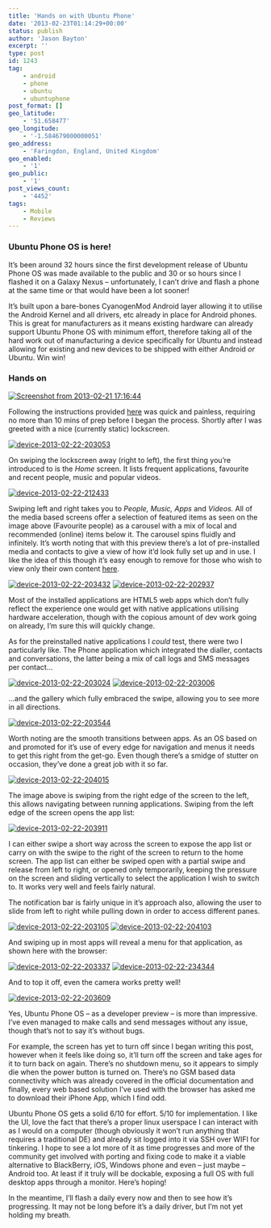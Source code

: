 ```yaml
---
title: 'Hands on with Ubuntu Phone'
date: '2013-02-23T01:14:29+00:00'
status: publish
author: 'Jason Bayton'
excerpt: ''
type: post
id: 1243
tag:
    - android
    - phone
    - ubuntu
    - ubuntuphone
post_format: []
geo_latitude:
    - '51.658477'
geo_longitude:
    - '-1.584679000000051'
geo_address:
    - 'Faringdon, England, United Kingdom'
geo_enabled:
    - '1'
geo_public:
    - '1'
post_views_count:
    - '4452'
tags:
    - Mobile
    - Reviews
---
```

### Ubuntu Phone OS is here!

It’s been around 32 hours since the first development release of Ubuntu Phone OS was made available to the public and 30 or so hours since I flashed it on a Galaxy Nexus – unfortunately, I can’t drive and flash a phone at the same time or that would have been a lot sooner!

It’s built upon a bare-bones CyanogenMod Android layer allowing it to utilise the Android Kernel and all drivers, etc already in place for Android phones. This is great for manufacturers as it means existing hardware can already support Ubuntu Phone OS with minimum effort, therefore taking all of the hard work out of manufacturing a device specifically for Ubuntu and instead allowing for existing and new devices to be shipped with either Android *or* Ubuntu. Win win!

### Hands on

[![Screenshot from 2013-02-21 17:16:44](https://bucket.bayton.uk-lon1.upcloudobjects.com/uploads/2013/02/Screenshot-from-2013-02-21-171644-1024x467.png)](https://bucket.bayton.uk-lon1.upcloudobjects.com/uploads/2013/02/Screenshot-from-2013-02-21-171644.png)

Following the instructions provided [here](https://wiki.ubuntu.com/Touch/Install) was quick and painless, requiring no more than 10 mins of prep before I began the process. Shortly after I was greeted with a nice (currently static) lockscreen.

[![device-2013-02-22-203053](https://bucket.bayton.uk-lon1.upcloudobjects.com/uploads/2013/02/device-2013-02-22-203053.png)](https://bucket.bayton.uk-lon1.upcloudobjects.com/uploads/2013/02/device-2013-02-22-203053.png)

On swiping the lockscreen away (right to left), the first thing you’re introduced to is the *Home* screen. It lists frequent applications, favourite and recent people, music and popular videos.

[![device-2013-02-22-212433](https://bucket.bayton.uk-lon1.upcloudobjects.com/uploads/2013/02/device-2013-02-22-212433-576x1024.png)](https://bucket.bayton.uk-lon1.upcloudobjects.com/uploads/2013/02/device-2013-02-22-212433.png)

Swiping left and right takes you to *People, Music, Apps* and *Videos.* All of the media based screens offer a selection of featured items as seen on the image above (Favourite people) as a carousel with a mix of local and recommended (online) items below it. The carousel spins fluidly and infinitely. It’s worth noting that with this preview there’s a lot of pre-installed media and contacts to give a view of how it’d look fully set up and in use. I like the idea of this though it’s easy enough to remove for those who wish to view only their own content [here](https://wiki.ubuntu.com/Touch/ReleaseNotes).

[![device-2013-02-22-203432](https://bucket.bayton.uk-lon1.upcloudobjects.com/uploads/2013/02/device-2013-02-22-203432-576x1024.png)](https://bucket.bayton.uk-lon1.upcloudobjects.com/uploads/2013/02/device-2013-02-22-203432.png) [![device-2013-02-22-202937](https://bucket.bayton.uk-lon1.upcloudobjects.com/uploads/2013/02/device-2013-02-22-202937-576x1024.png)](https://bucket.bayton.uk-lon1.upcloudobjects.com/uploads/2013/02/device-2013-02-22-202937.png)

Most of the installed applications are HTML5 web apps which don’t fully reflect the experience one would get with native applications utilising hardware acceleration, though with the copious amount of dev work going on already, I’m sure this will quickly change.

As for the preinstalled native applications I *could* test, there were two I particularly like. The Phone application which integrated the dialler, contacts and conversations, the latter being a mix of call logs and SMS messages per contact…

[![device-2013-02-22-203024](https://bucket.bayton.uk-lon1.upcloudobjects.com/uploads/2013/02/device-2013-02-22-203024-576x1024.png)](https://bucket.bayton.uk-lon1.upcloudobjects.com/uploads/2013/02/device-2013-02-22-203024.png) [![device-2013-02-22-203006](https://bucket.bayton.uk-lon1.upcloudobjects.com/uploads/2013/02/device-2013-02-22-203006-576x1024.png)](https://bucket.bayton.uk-lon1.upcloudobjects.com/uploads/2013/02/device-2013-02-22-203006.png)

…and the gallery which fully embraced the swipe, allowing you to see more in all directions.

[![device-2013-02-22-203544](https://bucket.bayton.uk-lon1.upcloudobjects.com/uploads/2013/02/device-2013-02-22-203544-576x1024.png)](https://bucket.bayton.uk-lon1.upcloudobjects.com/uploads/2013/02/device-2013-02-22-203544.png)

Worth noting are the smooth transitions between apps. As an OS based on and promoted for it’s use of every edge for navigation and menus it needs to get this right from the get-go. Even though there’s a smidge of stutter on occasion, they’ve done a great job with it so far.

[![device-2013-02-22-204015](https://bucket.bayton.uk-lon1.upcloudobjects.com/uploads/2013/02/device-2013-02-22-204015-576x1024.png)](https://bucket.bayton.uk-lon1.upcloudobjects.com/uploads/2013/02/device-2013-02-22-204015.png)

The image above is swiping from the right edge of the screen to the left, this allows navigating between running applications. Swiping from the left edge of the screen opens the app list:

[![device-2013-02-22-203911](https://bucket.bayton.uk-lon1.upcloudobjects.com/uploads/2013/02/device-2013-02-22-203911-576x1024.png)](https://bucket.bayton.uk-lon1.upcloudobjects.com/uploads/2013/02/device-2013-02-22-203911.png)

I can either swipe a short way across the screen to expose the app list or carry on with the swipe to the right of the screen to return to the home screen. The app list can either be swiped open with a partial swipe and release from left to right, or opened only temporarily, keeping the pressure on the screen and sliding vertically to select the application I wish to switch to. It works very well and feels fairly natural.

The notification bar is fairly unique in it’s approach also, allowing the user to slide from left to right while pulling down in order to access different panes.

[![device-2013-02-22-203105](https://bucket.bayton.uk-lon1.upcloudobjects.com/uploads/2013/02/device-2013-02-22-203105-576x1024.png)](https://bucket.bayton.uk-lon1.upcloudobjects.com/uploads/2013/02/device-2013-02-22-203105.png) [![device-2013-02-22-204103](https://bucket.bayton.uk-lon1.upcloudobjects.com/uploads/2013/02/device-2013-02-22-204103-576x1024.png)](https://bucket.bayton.uk-lon1.upcloudobjects.com/uploads/2013/02/device-2013-02-22-204103.png)

And swiping up in most apps will reveal a menu for that application, as shown here with the browser:

[![device-2013-02-22-203337](https://bucket.bayton.uk-lon1.upcloudobjects.com/uploads/2013/02/device-2013-02-22-203337-576x1024.png)](https://bucket.bayton.uk-lon1.upcloudobjects.com/uploads/2013/02/device-2013-02-22-203337.png) [![device-2013-02-22-234344](https://bucket.bayton.uk-lon1.upcloudobjects.com/uploads/2013/02/device-2013-02-22-234344-576x1024.png)](https://bucket.bayton.uk-lon1.upcloudobjects.com/uploads/2013/02/device-2013-02-22-234344.png)

And to top it off, even the camera works pretty well!

[![device-2013-02-22-203609](https://bucket.bayton.uk-lon1.upcloudobjects.com/uploads/2013/02/device-2013-02-22-203609-576x1024.png)](https://bucket.bayton.uk-lon1.upcloudobjects.com/uploads/2013/02/device-2013-02-22-203337.png)

Yes, Ubuntu Phone OS – as a developer preview – is more than impressive. I’ve even managed to make calls and send messages without any issue, though that’s not to say it’s without bugs.

For example, the screen has yet to turn off since I began writing this post, however when it feels like doing so, it’ll turn off the screen and take ages for it to turn back on again. There’s no shutdown menu, so it appears to simply die when the power button is turned on. There’s no GSM based data connectivity which was already covered in the official documentation and finally, every web based solution I’ve used with the browser has asked me to download their iPhone App, which I find odd.

Ubuntu Phone OS gets a solid 6/10 for effort. 5/10 for implementation. I like the UI, love the fact that there’s a proper linux userspace I can interact with as I would on a computer (though obviously it won’t run anything that requires a traditional DE) and already sit logged into it via SSH over WIFI for tinkering. I hope to see a lot more of it as time progresses and more of the community get involved with porting and fixing code to make it a viable alternative to BlackBerry, iOS, Windows phone and even – just maybe – Android too. At least if it truly will be dockable, exposing a full OS with full desktop apps through a monitor. Here’s hoping!

In the meantime, I’ll flash a daily every now and then to see how it’s progressing. It may not be long before it’s a daily driver, but I’m not yet holding my breath.